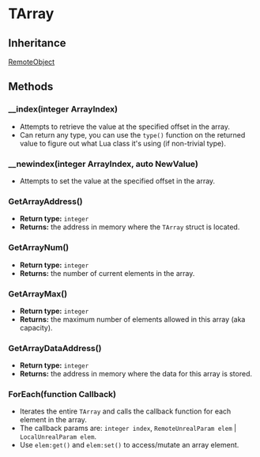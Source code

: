 # TArray

## Inheritance
[RemoteObject](./remoteobject.md)

## Methods

### __index(integer ArrayIndex)
- Attempts to retrieve the value at the specified offset in the array.
- Can return any type, you can use the `type()` function on the returned value to figure out what Lua class it's using (if non-trivial type).

### __newindex(integer ArrayIndex, auto NewValue)
- Attempts to set the value at the specified offset in the array.

### GetArrayAddress()
- **Return type:** `integer`
- **Returns:** the address in memory where the `TArray` struct is located.

### GetArrayNum()
- **Return type:** `integer`
- **Returns:** the number of current elements in the array.

### GetArrayMax()
- **Return type:** `integer`
- **Returns:** the maximum number of elements allowed in this array (aka capacity).

### GetArrayDataAddress()
- **Return type:** `integer`
- **Returns:** the address in memory where the data for this array is stored.

### ForEach(function Callback)
- Iterates the entire `TArray` and calls the callback function for each element in the array.
- The callback params are: `integer index`, `RemoteUnrealParam elem` | `LocalUnrealParam elem`.
- Use `elem:get()` and `elem:set()` to access/mutate an array element.